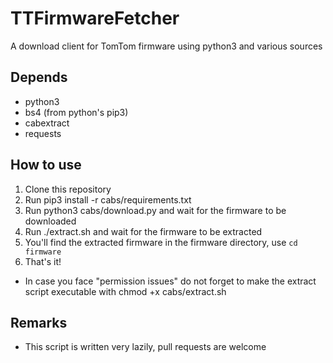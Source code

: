 # TTFirmwareFetcher
A download client for TomTom firmware using python3 and various sources

## Depends
- python3
- bs4 (from python's pip3)
- cabextract
- requests

## How to use
1. Clone this repository
2. Run pip3 install -r cabs/requirements.txt
3. Run python3 cabs/download.py and wait for the firmware to be downloaded
4. Run ./extract.sh and wait for the firmware to be extracted
5. You'll find the extracted firmware in the firmware directory, use `cd firmware`
6. That's it!

* In case you face "permission issues" do not forget to make the extract script executable with chmod +x cabs/extract.sh

## Remarks
- This script is written very lazily, pull requests are welcome
